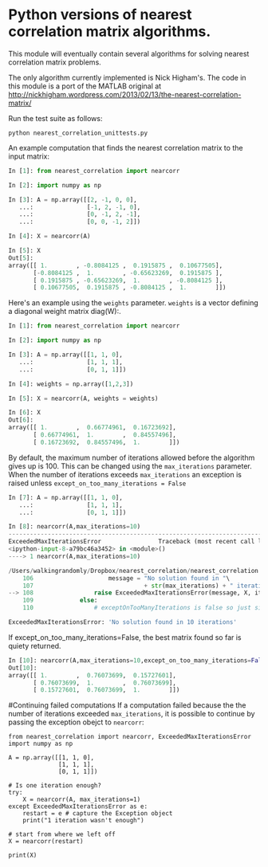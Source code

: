 # Python versions of nearest correlation matrix algorithms.

This module will eventually contain several algorithms for solving nearest correlation matrix problems.

The only algorithm currently implemented is Nick Higham's. The code in this module is a port of the MATLAB original at http://nickhigham.wordpress.com/2013/02/13/the-nearest-correlation-matrix/

Run the test suite as follows:

```
python nearest_correlation_unittests.py
```

An example computation that finds the nearest correlation matrix to the input matrix:

```python
In [1]: from nearest_correlation import nearcorr

In [2]: import numpy as np

In [3]: A = np.array([[2, -1, 0, 0], 
   ...:               [-1, 2, -1, 0],
   ...:               [0, -1, 2, -1], 
   ...:               [0, 0, -1, 2]])

In [4]: X = nearcorr(A)

In [5]: X
Out[5]: 
array([[ 1.        , -0.8084125 ,  0.1915875 ,  0.10677505],
       [-0.8084125 ,  1.        , -0.65623269,  0.1915875 ],
       [ 0.1915875 , -0.65623269,  1.        , -0.8084125 ],
       [ 0.10677505,  0.1915875 , -0.8084125 ,  1.        ]])

```

Here's an example using the `weights` parameter. `weights` is a vector defining a diagonal weight matrix diag(W):.
```python
In [1]: from nearest_correlation import nearcorr

In [2]: import numpy as np

In [3]: A = np.array([[1, 1, 0],
   ...:               [1, 1, 1],
   ...:               [0, 1, 1]])

In [4]: weights = np.array([1,2,3])

In [5]: X = nearcorr(A, weights = weights)

In [6]: X
Out[6]: 
array([[ 1.        ,  0.66774961,  0.16723692],
       [ 0.66774961,  1.        ,  0.84557496],
       [ 0.16723692,  0.84557496,  1.        ]])
```

By default, the maximum number of iterations allowed before the algorithm gives up is 100.  This can be changed using the `max_iterations` parameter. When the number of iterations exceeds `max_iterations` an exception is raised unless `except_on_too_many_iterations = False`
```python
In [7]: A = np.array([[1, 1, 0],
   ...:               [1, 1, 1],
   ...:               [0, 1, 1]])

In [8]: nearcorr(A,max_iterations=10)
---------------------------------------------------------------------------
ExceededMaxIterationsError                Traceback (most recent call last)
<ipython-input-8-a79bc46a3452> in <module>()
----> 1 nearcorr(A,max_iterations=10)

/Users/walkingrandomly/Dropbox/nearest_correlation/nearest_correlation.py in nearcorr(A, tol, flag, max_iterations, n_pos_eig, weights, verbose, except_on_too_many_iterations)
    106                     message = "No solution found in "\
    107                               + str(max_iterations) + " iterations"
--> 108                 raise ExceededMaxIterationsError(message, X, iteration, ds)
    109             else:
    110                 # exceptOnTooManyIterations is false so just silently

ExceededMaxIterationsError: 'No solution found in 10 iterations'

```
If except_on_too_many_iterations=False, the best matrix found so far is quiety returned.
```python
In [10]: nearcorr(A,max_iterations=10,except_on_too_many_iterations=False)
Out[10]: 
array([[ 1.        ,  0.76073699,  0.15727601],
       [ 0.76073699,  1.        ,  0.76073699],
       [ 0.15727601,  0.76073699,  1.        ]])
```
#Continuing failed computations
If a computation failed because the the number of iterations exceeded `max_iterations`, it is possible to continue by passing the exception obejct to `nearcorr`:
```
from nearest_correlation import nearcorr, ExceededMaxIterationsError
import numpy as np

A = np.array([[1, 1, 0],
              [1, 1, 1],
              [0, 1, 1]])

# Is one iteration enough?
try:
    X = nearcorr(A, max_iterations=1)
except ExceededMaxIterationsError as e:
    restart = e # capture the Exception object
    print("1 iteration wasn't enough")

# start from where we left off
X = nearcorr(restart)

print(X)
```
